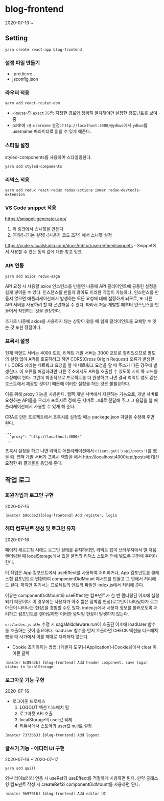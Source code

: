 # blog-frontend

2020-07-13 ~

## Setting

```
yarn create react-app blog-frontend
```

### 설정 파일 만들기

- .prettierrc
- jsconfig.json

### 라우터 적용

```
yarn add react-router-dom
```

- `<Route>`의 `exact` 옵션: 지정한 경로와 정확히 일치해야만 설정한 컴포넌트를 보여줌
- path에 `/@:username` 설정: `http://localhost:3000/@ydhwa`에서 `ydhwa`를 username 파라미터로 읽을 수 있게 해준다.

### 스타일 설정

styled-components를 사용하여 스타일링한다.

```
yarn add styled-components
```

### 리덕스 적용

```
yarn add redux react-redux redux-actions immer redux-devtools-extension
```

### VS Code snippet 적용

<https://snippet-generator.app/>

1. 위 링크에서 스니펫을 만든다.
2. [파일]-[기본 설정]-[사용자 코드 조각] 에서 스니펫 설정

<https://code.visualstudio.com/docs/editor/userdefinedsnippets> - Snippet에서 사용할 수 있는 동적 값에 대한 참고 링크

### API 연동

```
yarn add axios redux-saga
```

API 요청 시 사용할 axios 인스턴스를 만들면 나중에 API 클라이언트에 공통된 설정을 쉽게 넣어줄 수 있다. 인스턴스를 만들지 않아도 이러한 작업이 가능하나, 인스턴스를 만들지 않으면 애플리케이션에서 발생하는 모든 요청에 대해 설정하게 되므로, 또 다른 API 서버를 사용하려 할 때 곤란해질 수 있다. 따라서 처음 개발할 때부터 인스턴스를 만들어서 작업하는 것을 권장한다.

추가로 나중에 axios를 사용하지 않는 상황이 왔을 때 쉽게 클라이언트를 교체할 수 잇는 것 또한 장점이다.

### 프록시 설정

현재 백엔드 서버는 4000 포트, 리액트 개발 서버는 3000 포트로 열려있으므로 별도의 설정 없이 API를 호출하려고 하면 CORS(Cross Origin Request) 오류가 발생한다. CORS 에러는 네트워크 요청을 할 때 네트워크 요청을 할 때 주소가 다른 경우에 발생한다. 이 오류를 해결하려면 다른 주소에서도 API를 호출할 수 있도록 서버 쪽 코드를 수정해야 한다. 그런데 최종적으로 프로젝트를 다 완성하고 나면 결국 리액트 앱도 같은 호스트에서 제공할 것이기 때문에 이러한 설정을 하는 것은 불필요하다.

이를 위해 proxy 기능을 사용한다. 웹팩 개발 서버에서 지원하는 기능으로, 개발 서버로 요청하는 API들을 우리가 프록시로 정해 둔 서버로 그대로 전달해 주고 그 응답을 웹 애플리케이션에서 사용할 수 있게 해 준다.

CRA로 만든 프로젝트에서 프록시를 설정할 때는 package.json 파일을 수정해 주면 된다.

```
...
  "proxy": "http://localhost:4000/"
...
```

프록시 설정을 하고 나면 리액트 애플리케이션에서 `client.get('/api/posts')`를 했을 때, 웹팩 개발 서버가 프록시 역할을 해서 http://localhost:4000/api/posts에 대신 요청한 뒤 결과물을 응답해 준다.

## 작업 로그

### 회원가입과 로그인 구현

2020-07-15

```
[master b9cc3e2][blog-frontend] Add register, login
```

### 헤더 컴포넌트 생성 및 로그인 유지

2020-07-16

페이지 새로고침 시에도 로그인 상태를 유지하려면, 리액트 앱이 브라우저에서 맨 처음 렌더링될 때 localStorage에서 값을 불러와 리덕스 스토어 안에 넣도록 구현해 주어야 한다.

이 작업은 App 컴포넌트에서 useEffect를 사용하여 처리하거나, App 컴포넌트를 클래스형 컴포넌트로 변환하여 componentDidMount 메서드를 만들고 그 안에서 처리해도 된다. 하지만 여기서는 프로젝트의 엔트리 파일인 index.js에서 처리해 준다.

이유는 componentDidMount와 useEffect는 컴포넌트가 한 번 렌더링된 이후에 실행되기 때문이다. 이 경우에는 사용자가 아주 짧은 깜박임 현상(로그인이 나타났다가 로그아웃이 나타나는 현상)을 경험할 수도 있다. index.js에서 사용자 정보를 불러오도록 처리하고 컴포넌트를 렌더링하면 이러한 깜박임 현상이 발생하지 않는다.

`src/index.js` 코드 수정 시 sagaMiddleware.run이 호출된 이후에 loadUser 함수를 호출하는 것이 중요하다. loadUser 함수를 먼저 호출하면 CHECK 액션을 디스패치했을 때 사가에서 이를 제대로 처리하지 않는다.

- Cookie 초기화하는 방법: [개발자 도구]-[Application]-[Cookies]에서 clear 아이콘 클릭

```
[master 6c08a3b] [blog-frontend] Add header component, save login status in localStorage
```

### 로그아웃 기능 구현

2020-07-16

- 로그아웃 프로세스
  1. LOGOUT 액션 디스패치 됨
  2. 로그아웃 API 호출
  3. localStorage의 user값 삭제
  4. 리듀서에서 스토어의 user값 null로 설정

```
[master 7373b63] [blog-frontend] Add logout
```

### 글쓰기 기능 - 에디터 UI 구현

2020-07-16 ~ 2020-07-17

```
yarn add quill
```

외부 라이브러리 연동 시 useRef와 useEffect를 적절하게 사용하면 된다. 만약 클래스형 컴포넌트 작성 시 createRef와 componentDidMount를 사용하면 된다.

```
[master 9b979f6] [blog-frontend] Add editor UI
```
